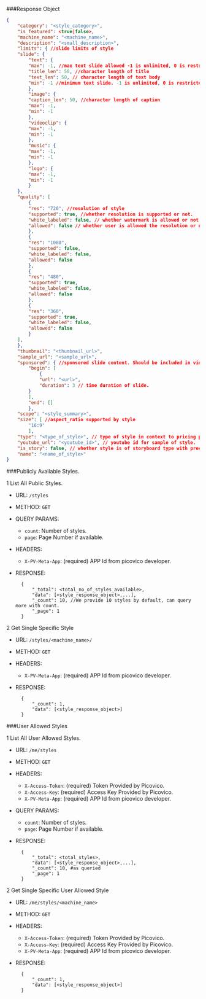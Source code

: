 ###Response Object

```json
{
    "category": "<style_category>",
    "is_featured": <true|false>,
    "machine_name": "<machine_name>",
    "description": "<small_description>",
    "limits": { //slide limits of style
    "slide": {
        "text": {
        "max": -1, //max text slide allowed -1 is unlimited, 0 is restricted.
        "title_len": 50, //character length of title
        "text_len": 50, // character length of text body
        "min": -1 //minimum text slide. -1 is unlimited, 0 is restricted.
        },
        "image": {
        "caption_len": 50, //character length of caption
        "max": -1,
        "min": -1
        },
        "videoclip": {
        "max": -1,
        "min": -1
        },
        "music": {
        "max": -1,
        "min": -1
        },
        "logo": {
        "max": -1,
        "min": -1
        }
    },
    "quality": [
        {
        "res": "720", //resolution of style 
        "supported": true, //whether resolution is supported or not.
        "white_labeled": false, // whether watermark is allowed or not for user.
        "allowed": false // whether user is allowed the resolution or not. [Always false for non logged in user]
        },
        {
        "res": "1080",
        "supported": false,
        "white_labeled": false,
        "allowed": false
        },
        {
        "res": "480",
        "supported": true,
        "white_labeled": false,
        "allowed": false
        },
        {
        "res": "360",
        "supported": true,
        "white_labeled": false,
        "allowed": false
        }
    ],
    },
    "thumbnail": "<thumbnail_url>",
    "sample_url": "<sample_url>",
    "sponsored": { //sponsored slide content. Should be included in video if included.
        "begin": [
            {
            "url": "<url>",
            "duration": 3 // time duration of slide.
        }
        ],
        "end": []
        },
    "scope": "<style_summary>",
    "size": [ //aspect_ratio supported by style
        "16:9"
        ],
    "type": "<type_of_style>", // type of style in context to pricing plan
    "youtube_url": "<youtube_id>", // youtube id for sample of style.
    "is_story": false, // whether style is of storyboard type with preconfigured slides.
    "name": "<name_of_style>"
}
```
###Publicly Available Styles.

1 List All Public Styles.

- URL: `/styles`
- METHOD: `GET`
- QUERY PARAMS:
    - `count`: Number of styles.
    - `page`: Page Number if available.
- HEADERS:
    - `X-PV-Meta-App`: (required) APP Id from picovico developer.
- RESPONSE: 
        
        {
            "_total": <total_no_of_styles_available>, 
            "data": [<style_response_object>,...],
            "_count": 10, //We provide 10 styles by default, can query more with count.
            "_page": 1
        }
    
2 Get Single Specific Style

- URL: `/styles/<machine_name>/`
- METHOD: `GET`
- HEADERS:
    - `X-PV-Meta-App`: (required) APP Id from picovico developer.
- RESPONSE:

        {
            "_count": 1,
            "data": [<style_response_object>] 
        }
            
###User Allowed Styles

1 List All User Allowed Styles.

- URL: `/me/styles`
- METHOD: `GET`
- HEADERS:
    - `X-Access-Token`: (required) Token Provided by Picovico.
    - `X-Access-Key`: (required) Access Key Provided by Picovico.
    - `X-PV-Meta-App`: (required) APP Id from picovico developer.
- QUERY PARAMS:
    - `count`: Number of styles.
    - `page`: Page Number if available.
- RESPONSE:
        
        {
            "_total": <total_styles>,
            "data": [<style_response_object>,...],
            "_count": 10, #as queried
            "_page": 1 
        } 

2 Get Single Specific User Allowed Style
    
- URL: `/me/styles/<machine_name>`
- METHOD: `GET`
- HEADERS:
    - `X-Access-Token`: (required) Token Provided by Picovico.
    - `X-Access-Key`: (required) Access Key Provided by Picovico.
    - `X-PV-Meta-App`: (required) APP Id from picovico developer.
- RESPONSE:

        {
            "_count": 1,
            "data": [<style_response_object>] 
        }
